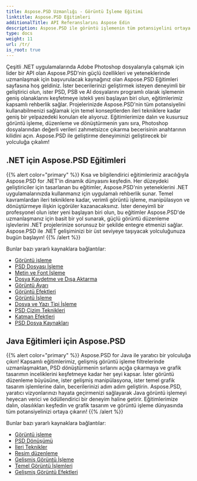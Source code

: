 ```yaml
---
title: Aspose.PSD Uzmanlığı - Görüntü İşleme Eğitimi
linktitle: Aspose.PSD Eğitimleri
additionalTitle: API Referanslarını Aspose Edin
description: Aspose.PSD ile görüntü işlemenin tüm potansiyelini ortaya çıkarın! Uzman görüşleri ve uygulamalı rehberlik için kapsamlı eğitimlerimize dalın.
type: docs
weight: 11
url: /tr/
is_root: true
---
```


Çeşitli .NET uygulamalarında Adobe Photoshop dosyalarıyla çalışmak için lider bir API olan Aspose.PSD'nin güçlü özellikleri ve yeteneklerinde uzmanlaşmak için başvurulacak kaynağınız olan Aspose.PSD Eğitimleri sayfasına hoş geldiniz. İster becerilerinizi geliştirmek isteyen deneyimli bir geliştirici olun, ister PSD, PSB ve AI dosyalarını programlı olarak işlemenin geniş olanaklarını keşfetmeye istekli yeni başlayan biri olun, eğitimlerimiz kapsamlı rehberlik sağlar. Projelerinizde Aspose.PSD'nin tüm potansiyelini kullanabilmenizi sağlamak için temel konseptlerden ileri tekniklere kadar geniş bir yelpazedeki konuları ele alıyoruz. Eğitimlerimize dalın ve kusursuz görüntü işleme, düzenleme ve dönüştürmenin yanı sıra, Photoshop dosyalarından değerli verileri zahmetsizce çıkarma becerisinin anahtarının kilidini açın. Aspose.PSD ile geliştirme deneyiminizi geliştirecek bir yolculuğa çıkalım!

## .NET için Aspose.PSD Eğitimleri
{{% alert color="primary" %}}
Kısa ve bilgilendirici eğitimlerimiz aracılığıyla Aspose.PSD for .NET'in dinamik dünyasını keşfedin. Her düzeydeki geliştiriciler için tasarlanan bu eğitimler, Aspose.PSD'nin yeteneklerini .NET uygulamalarınızda kullanmanız için uygulamalı rehberlik sunar. Temel kavramlardan ileri tekniklere kadar, verimli görüntü işleme, manipülasyon ve dönüştürmeye ilişkin içgörüler kazanacaksınız. İster deneyimli bir profesyonel olun ister yeni başlayan biri olun, bu eğitimler Aspose.PSD'de uzmanlaşmanız için basit bir yol sunarak, güçlü görüntü düzenleme işlevlerini .NET projelerinize sorunsuz bir şekilde entegre etmenizi sağlar. Aspose.PSD ile .NET gelişiminizi bir üst seviyeye taşıyacak yolculuğunuza bugün başlayın!
{{% /alert %}}

Bunlar bazı yararlı kaynaklara bağlantılar:
 
- [Görüntü işleme](./net/image-processing/)
- [PSD Dosyası İşleme](./net/psd-file-manipulation/)
- [Metin ve Font İşleme](./net/text-and-font-manipulation/)
- [Dosya Kaydetme ve Dışa Aktarma](./net/file-saving-and-exporting/)
- [Görüntü Ayarı](./net/image-adjustment/)
- [Görüntü Efektleri](./net/image-effects/)
- [Görüntü İşleme](./net/image-manipulation/)
- [Dosya ve Yazı Tipi İşleme](./net/file-and-font-handling/)
- [PSD Çizim Teknikleri](./net/psd-drawing-techniques/)
- [Katman Efektleri](./net/layer-effects/)
- [PSD Dosya Kaynakları](./net/psd-file-resources/)


## Java Eğitimleri için Aspose.PSD
{{% alert color="primary" %}}
Aspose.PSD for Java ile yaratıcı bir yolculuğa çıkın! Kapsamlı eğitimlerimiz, gelişmiş görüntü işleme filtrelerinde uzmanlaşmaktan, PSD dönüştürmenin sırlarını açığa çıkarmaya ve grafik tasarımın inceliklerini keşfetmeye kadar her şeyi kapsar. İster görüntü düzenleme büyüsüne, ister gelişmiş manipülasyona, ister temel grafik tasarım işlemlerine dalın, becerilerinizi adım adım geliştirin. Aspose.PSD, yaratıcı vizyonlarınızı hayata geçirmenizi sağlayarak Java görüntü işlemeyi heyecan verici ve ödüllendirici bir deneyim haline getirir. Eğitimlerimize dalın, olasılıkları keşfedin ve grafik tasarım ve görüntü işleme dünyasında tüm potansiyelinizi ortaya çıkarın!
{{% /alert %}}

Bunlar bazı yararlı kaynaklara bağlantılar:

- [Görüntü işleme](./java/image-processing/)
- [PSD Dönüşümü](./java/psd-conversion/)
- [İleri Teknikler](./java/advanced-techniques/)
- [Resim düzenleme](./java/image-editing/)
- [Gelişmiş Görüntü İşleme](./java/advanced-image-manipulation/)
- [Temel Görüntü İşlemleri](./java/basic-image-operations/)
- [Gelişmiş Görüntü Efektleri](./java/advanced-image-effects/)